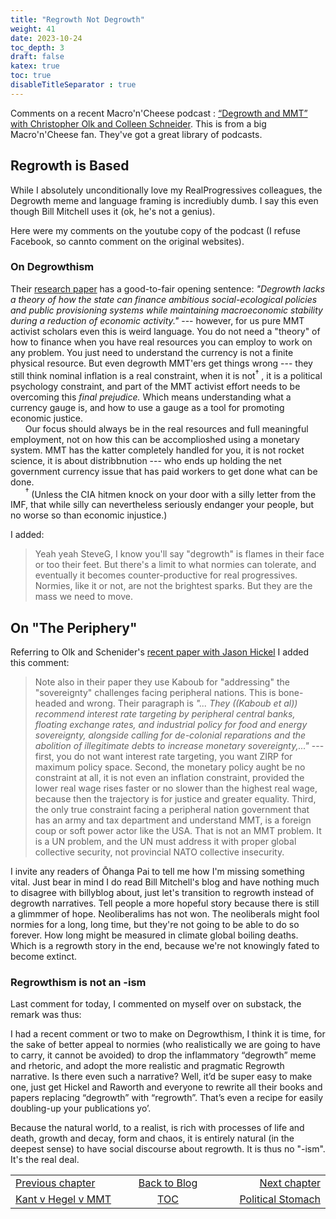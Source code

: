 ```yaml
---
title: "Regrowth Not Degrowth"
weight: 41
date: 2023-10-24
toc_depth: 3
draft: false
katex: true
toc: true
disableTitleSeparator : true
---
```

 
Comments on a recent Macro'n'Cheese podcast :
[“Degrowth and MMT” with Christopher Olk and Colleen Schneider](https://www.youtube.com/watch?v=jqiFX3MVtGo). This is from a big Macro'n'Cheese fan. 
They've got a great library of podcasts.

## Regrowth is Based

While I absolutely unconditionally love my RealProgressives colleagues, the Degrowth meme and language framing is incrediubly dumb. I say this even 
though Bill Mitchell uses it (ok, he's not a genius).

Here were my comments on the youtube copy of the podcast (I refuse Facebook, 
so cannto comment on the original websites).


### On Degrowthism

Their 
[research paper](https://doi.org/10.1016/j.ecolecon.2023.107968) 
has a good-to-fair opening sentence: _"Degrowth lacks a theory of how the state can finance ambitious social-ecological policies and public provisioning systems while maintaining macroeconomic stability during a reduction of economic activity."_ --- however, for us pure MMT activist scholars even this 
is weird language. You do not need a "theory" of how to finance when you 
have real resources you can employ to work on any problem. You just need to 
understand the currency is not a finite physical resource. But even degrowth 
MMT'ers get things wrong --- they still think nominal inflation is a real constraint, when it is not${}^\dagger$ , it is a political psychology 
constraint, and part of the MMT activist effort needs to be overcoming 
this *_final prejudice._* Which means understanding what a currency gauge is, 
and how to use a gauge as a tool for promoting economic justice.   
&nbsp;&nbsp;&nbsp;&nbsp;&nbsp;&nbsp;Our focus should always be in the real 
resources and full meaningful employment, not on how this can be accomplioshed 
using a monetary system. MMT has the katter completely handled for you, it is 
not rocket science, it is about distribbnution --- who ends up holding the 
net government currency issue that has paid workers to get done what can 
be done.   
&nbsp;&nbsp;&nbsp;&nbsp;&nbsp;&nbsp;${}^\dagger$ (Unless the CIA hitmen knock 
on your door with a silly letter from the IMF, that while silly can 
nevertheless seriously endanger your people, but no worse so than economic 
injustice.)

I added:

> Yeah yeah SteveG, I know you'll say "degrowth" is flames in their face or 
too their feet. But there's a limit to what normies can tolerate, and 
eventually it becomes counter-productive for real progressives. Normies, 
like it or not, are not the brightest sparks. But they are the mass we 
need to move.


## On "The Periphery"

Referring to Olk and Schenider's 
[recent paper with Jason Hickel](https://doi.org/10.1016/j.ecolecon.2023.107968) 
I added this comment:

> Note also in their paper they use Kaboub for "addressing" the "sovereignty" 
challenges facing peripheral nations. This is bone-headed and wrong. Their 
paragraph is 
*"... They ((Kaboub et al)) recommend interest rate targeting by peripheral central banks, floating exchange rates, and industrial policy for food and energy sovereignty, alongside calling for de-colonial reparations and the abolition of illegitimate debts to increase monetary sovereignty,..."*
--- first, you do not want interest rate targeting, you want ZIRP for 
maximum policy space. Second, the monetary policy aught be no constraint at 
all, it is not even an inflation constraint, provided the lower real wage 
rises faster or no slower than the highest real wage, because then the 
trajectory is for justice and greater equality.  Third, the only true 
constraint facing a peripheral nation government that has an army and tax 
department and understand MMT, is a foreign coup or soft power actor like 
the USA. That is not an MMT problem. It is a UN problem, and the UN must 
address it with proper global collective security, not provincial NATO 
collective insecurity.

I invite any readers of Ōhanga Pai to tell me how I'm missing something 
vital. Just bear in mind I do read Bill Mitchell's blog and have nothing 
much to disagree with billyblog about, just let's transition to regrowth 
instead of degrowth narratives. Tell people a more hopeful story because 
there is still a glimmmer of hope. Neoliberalims has not won. The 
neoliberals might fool normies for a long, long time, but they're not going 
to be able to do so forever. How long might be measured in climate global 
boiling deaths. Which is a regrowth story in the end, because we're not 
knowingly fated to become extinct.


### Regrowthism is not an -ism

Last comment for today, I commented on myself over on substack, the remark 
was thus:

I had a recent comment or two to make on Degrowthism, I think it is time, 
for the sake of better appeal to normies (who realistically we are going to 
have to carry, it cannot be avoided) to drop the inflammatory “degrowth” meme 
and rhetoric, and adopt the more realistic and pragmatic Regrowth narrative. 
Is there even such a  narrative? Well, it’d be super easy to make one, just 
get Hickel and Raworth and everyone to rewrite all their books and 
papers replacing “degrowth” with “regrowth”. That’s even a recipe for 
easily doubling-up your publications yo’.

Because the natural world, to a realist, is rich with processes of life 
and death, growth and decay, form and chaos, it is entirely natural (in 
the deepest sense) to have social discourse about regrowth. It is thus no 
"-ism". It's the real deal.


<table style="border-collapse: collapse; border=0;">
    <colgroup>
       <col span="1" style="width: 25%;">
       <col span="1" style="width: 15%;">
       <col span="1" style="width: 25%;">
    </colgroup>
<tr style="border: 1px solid color:#0f0f0f;">
<td style="border: 1px solid color:#0f0f0f;"><a href="../38_kant_v_hegel_v_mmm">Previous chapter</a></td>
<td style="border: 1px solid color:#0f0f0f; text-align:center;">
<a href="../">Back to Blog</a></td>
<td style="border: 1px solid color:#0f0f0f; text-align:right;">
<a href="../41_politicalstomach">Next chapter</a></td>
</tr>
<tr style="border: 1px solid color:#0f0f0f;">
<td style="border: 1px solid color:#0f0f0f;">
<a href="../38_kant_v_hegel_v_mmm">Kant v Hegel v MMT</a></td>
<td style="border: 1px solid color:#0f0f0f; text-align:center;">
<a href="../">TOC</a></td>
<td style="border: 1px solid color:#0f0f0f; text-align:right;">
<a href="../41_politicalstomach">Political Stomach</a></td>
</tr>
</table>

